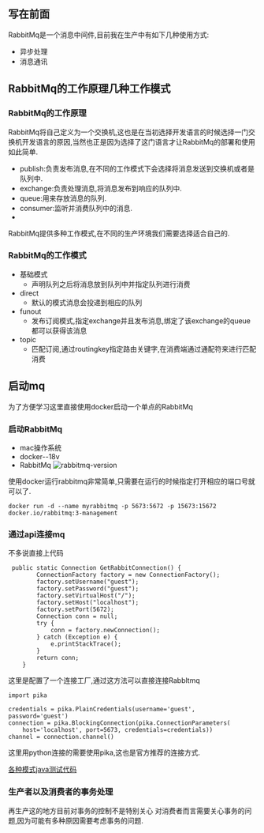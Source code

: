 ## 写在前面
RabbitMq是一个消息中间件,目前我在生产中有如下几种使用方式:
- 异步处理
- 消息通讯

## RabbitMq的工作原理几种工作模式

### RabbitMq的工作原理
RabbitMq将自己定义为一个交换机,这也是在当初选择开发语言的时候选择一门交换机开发语言的原因,当然也正是因为选择了这门语言才让RabbitMq的部署和使用如此简单.

- publish:负责发布消息,在不同的工作模式下会选择将消息发送到交换机或者是队列中.
- exchange:负责处理消息,将消息发布到响应的队列中.
- queue:用来存放消息的队列.
- consumer:监听并消费队列中的消息.
- 
RabbitMq提供多种工作模式,在不同的生产环境我们需要选择适合自己的.

### RabbitMq的工作模式
- 基础模式
    - 声明队列之后将消息放到队列中并指定队列进行消费
- direct
    - 默认的模式消息会投递到相应的队列
- funout
    - 发布订阅模式,指定exchange并且发布消息,绑定了该exchange的queue都可以获得该消息
- topic
    - 匹配订阅,通过routingkey指定路由关键字,在消费端通过通配符来进行匹配消费

## 启动mq
为了方便学习这里直接使用docker启动一个单点的RabbitMq

### 启动RabbitMq
- mac操作系统
- docker--18v
- RabbitMq
![rabbitmq-version](https://ws1.sinaimg.cn/large/006rYg5Lly1fu2crhrhe0j30xg04l75m.jpg)

使用docker运行rabbitmq非常简单,只需要在运行的时候指定打开相应的端口号就可以了.
```
docker run -d --name myrabbitmq -p 5673:5672 -p 15673:15672 docker.io/rabbitmq:3-management
```

### 通过api连接mq

不多说直接上代码
```
 public static Connection GetRabbitConnection() {
        ConnectionFactory factory = new ConnectionFactory();
        factory.setUsername("guest");
        factory.setPassword("guest");
        factory.setVirtualHost("/");
        factory.setHost("localhost");
        factory.setPort(5672);
        Connection conn = null;
        try {
            conn = factory.newConnection();
        } catch (Exception e) {
            e.printStackTrace();
        }
        return conn;
    }
```
这里是配置了一个连接工厂,通过这方法可以直接连接Rabbltmq

```
import pika

credentials = pika.PlainCredentials(username='guest', password='guest')
connection = pika.BlockingConnection(pika.ConnectionParameters(
    host='localhost', port=5673, credentials=credentials))
channel = connection.channel()
```
这里用python连接的需要使用pika,这也是官方推荐的连接方式.

[各种模式java测试代码](https://github.com/125964590/spring-boot-demo/tree/master/spring-boot-raggitmq-deom)


### 生产者以及消费者的事务处理
再生产这的地方目前对事务的控制不是特别关心
对消费者而言需要关心事务的问题,因为可能有多种原因需要考虑事务的问题.